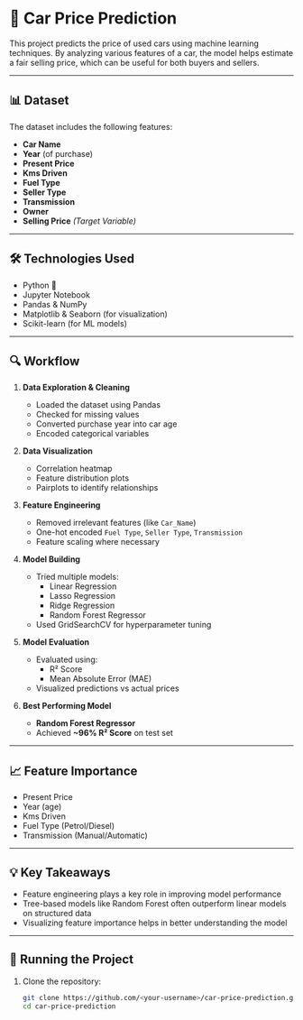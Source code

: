 # 🚗 Car Price Prediction

This project predicts the price of used cars using machine learning techniques. By analyzing various features of a car, the model helps estimate a fair selling price, which can be useful for both buyers and sellers.

---

## 📊 Dataset

The dataset includes the following features:

- **Car Name**
- **Year** (of purchase)
- **Present Price**
- **Kms Driven**
- **Fuel Type**
- **Seller Type**
- **Transmission**
- **Owner**
- **Selling Price** *(Target Variable)*

---

## 🛠️ Technologies Used

- Python 🐍
- Jupyter Notebook
- Pandas & NumPy
- Matplotlib & Seaborn (for visualization)
- Scikit-learn (for ML models)

---

## 🔍 Workflow

1. **Data Exploration & Cleaning**
   - Loaded the dataset using Pandas
   - Checked for missing values
   - Converted purchase year into car age
   - Encoded categorical variables

2. **Data Visualization**
   - Correlation heatmap
   - Feature distribution plots
   - Pairplots to identify relationships

3. **Feature Engineering**
   - Removed irrelevant features (like `Car_Name`)
   - One-hot encoded `Fuel Type`, `Seller Type`, `Transmission`
   - Feature scaling where necessary

4. **Model Building**
   - Tried multiple models: 
     - Linear Regression
     - Lasso Regression
     - Ridge Regression
     - Random Forest Regressor
   - Used GridSearchCV for hyperparameter tuning

5. **Model Evaluation**
   - Evaluated using:
     - R² Score
     - Mean Absolute Error (MAE)
   - Visualized predictions vs actual prices

6. **Best Performing Model**
   - **Random Forest Regressor**
   - Achieved **~96% R² Score** on test set

---

## 📈 Feature Importance

- Present Price
- Year (age)
- Kms Driven
- Fuel Type (Petrol/Diesel)
- Transmission (Manual/Automatic)

---

## 💡 Key Takeaways

- Feature engineering plays a key role in improving model performance
- Tree-based models like Random Forest often outperform linear models on structured data
- Visualizing feature importance helps in better understanding the model

---

## 🚀 Running the Project

1. Clone the repository:
   ```bash
   git clone https://github.com/<your-username>/car-price-prediction.git
   cd car-price-prediction
